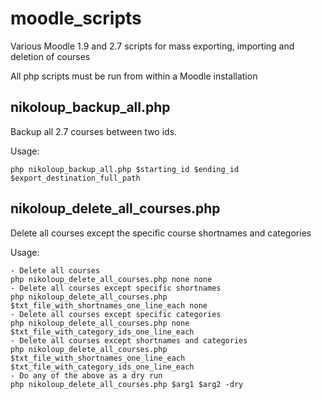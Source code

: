 moodle_scripts
==============

Various Moodle 1.9 and 2.7 scripts for mass exporting, importing and deletion of courses

All php scripts must be run from within a Moodle installation

## nikoloup_backup_all.php
Backup all 2.7 courses between two ids.

Usage: 
```
php nikoloup_backup_all.php $starting_id $ending_id $export_destination_full_path
```

## nikoloup_delete_all_courses.php
Delete all courses except the specific course shortnames and categories

Usage:
```
- Delete all courses
php nikoloup_delete_all_courses.php none none
- Delete all courses except specific shortnames
php nikoloup_delete_all_courses.php $txt_file_with_shortnames_one_line_each none
- Delete all courses except specific categories
php nikoloup_delete_all_courses.php none $txt_file_with_category_ids_one_line_each
- Delete all courses except shortnames and categories
php nikoloup_delete_all_courses.php $txt_file_with_shortnames_one_line_each $txt_file_with_category_ids_one_line_each
- Do any of the above as a dry run
php nikoloup_delete_all_courses.php $arg1 $arg2 -dry
```
